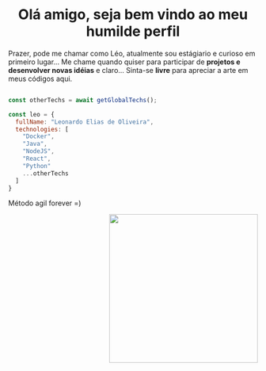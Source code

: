 
<div style="text-align:center">
  <h1>Olá amigo, seja bem vindo ao meu humilde perfil</h1>
</div>

Prazer, pode me chamar como Léo, atualmente sou estágiario e curioso em primeiro lugar...
Me chame quando quiser para participar de **projetos e desenvolver novas idéias** e claro... Sinta-se **livre** para apreciar a arte em meus códigos aqui.
  
```javascript

const otherTechs = await getGlobalTechs();

const leo = {
  fullName: "Leonardo Elias de Oliveira",
  technologies: [
    "Docker",
    "Java",
    "NodeJS",
    "React",
    "Python"
    ...otherTechs
  ]
}

```

Método agil forever =)

<img src="https://i.pinimg.com/originals/e4/26/70/e426702edf874b181aced1e2fa5c6cde.gif" width="300" style="float: right;"/>
